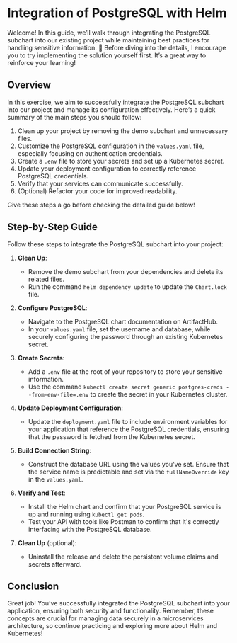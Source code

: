 # Integration of PostgreSQL with Helm

Welcome! In this guide, we’ll walk through integrating the PostgreSQL subchart into our existing project while maintaining best practices for handling sensitive information. 🚀 Before diving into the details, I encourage you to try implementing the solution yourself first. It’s a great way to reinforce your learning!

## Overview

In this exercise, we aim to successfully integrate the PostgreSQL subchart into our project and manage its configuration effectively. Here’s a quick summary of the main steps you should follow:

1. Clean up your project by removing the demo subchart and unnecessary files.
2. Customize the PostgreSQL configuration in the `values.yaml` file, especially focusing on authentication credentials.
3. Create a `.env` file to store your secrets and set up a Kubernetes secret.
4. Update your deployment configuration to correctly reference PostgreSQL credentials.
5. Verify that your services can communicate successfully.
6. (Optional) Refactor your code for improved readability.

Give these steps a go before checking the detailed guide below!

## Step-by-Step Guide

Follow these steps to integrate the PostgreSQL subchart into your project:

1. **Clean Up**:

   - Remove the demo subchart from your dependencies and delete its related files.
   - Run the command `helm dependency update` to update the `Chart.lock` file.

2. **Configure PostgreSQL**:

   - Navigate to the PostgreSQL chart documentation on ArtifactHub.
   - In your `values.yaml` file, set the username and database, while securely configuring the password through an existing Kubernetes secret.

3. **Create Secrets**:

   - Add a `.env` file at the root of your repository to store your sensitive information.
   - Use the command `kubectl create secret generic postgres-creds --from-env-file=.env` to create the secret in your Kubernetes cluster.

4. **Update Deployment Configuration**:

   - Update the `deployment.yaml` file to include environment variables for your application that reference the PostgreSQL credentials, ensuring that the password is fetched from the Kubernetes secret.

5. **Build Connection String**:

   - Construct the database URL using the values you've set. Ensure that the service name is predictable and set via the `fullNameOverride` key in the `values.yaml`.

6. **Verify and Test**:

   - Install the Helm chart and confirm that your PostgreSQL service is up and running using `kubectl get pods`.
   - Test your API with tools like Postman to confirm that it's correctly interfacing with the PostgreSQL database.

7. **Clean Up** (optional):
   - Uninstall the release and delete the persistent volume claims and secrets afterward.

## Conclusion

Great job! You’ve successfully integrated the PostgreSQL subchart into your application, ensuring both security and functionality. Remember, these concepts are crucial for managing data securely in a microservices architecture, so continue practicing and exploring more about Helm and Kubernetes!
